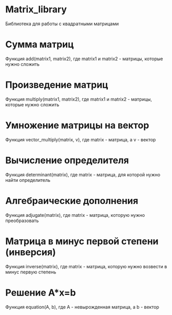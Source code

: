 # Matrix_library
Библиотека для работы с квадратными матрицами
# Сумма матриц
Функция add(matrix1, matrix2), где matrix1 и matrix2 - матрицы, которые нужно сложить
# Произведение матриц
Функция multiply(matrix1, matrix2), где matrix1 и matrix2 - матрицы, которые нужно сложить
# Умножение матрицы на вектор
Функция vector_multiply(matrix, v), где matrix - матрица, а v - вектор
# Вычисление определителя
Функция determinant(matrix), где matrix - матрица, для которой нужно найти определитель
# Алгебраические дополнения
Функция adjugate(matrix), где matrix - матрица, которую нужно преобразовать
# Матрица в минус первой степени (инверсия)
Функция inverse(matrix), где matrix - матрица, которую нужно возвести в минус первую степень
# Решение A*x=b
Функция equation(A, b), где A - невырожденная матрица, а b - вектор
